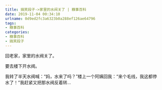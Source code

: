 ```yaml
---
title: 搞笑段子->家里的水阀关了 | 糗事百科
date: 2019-11-04 00:34:10
urlname: 0d9ed2fc3a6323b0a288ef126ae64796
tags: 
- 糗事百科
categories:
- 糗事百科
- 搞笑段子
---
```

回老家，家里的水阀关了。

要去楼下开水阀。

我转了半天水阀喊：“妈，水来了吗？”楼上一个阿姨回我：“来个毛线，我这都停水了！”我赶紧又把那水阀反着转...


